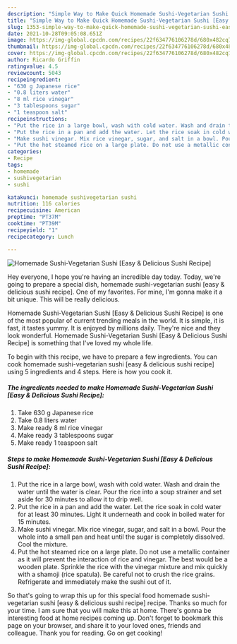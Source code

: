 ```yaml
---
description: "Simple Way to Make Quick Homemade Sushi-Vegetarian Sushi [Easy &amp;amp; Delicious Sushi Recipe]"
title: "Simple Way to Make Quick Homemade Sushi-Vegetarian Sushi [Easy &amp;amp; Delicious Sushi Recipe]"
slug: 1353-simple-way-to-make-quick-homemade-sushi-vegetarian-sushi-easy-and-amp-delicious-sushi-recipe
date: 2021-10-28T09:05:08.651Z
image: https://img-global.cpcdn.com/recipes/22f634776106278d/680x482cq70/homemade-sushi-vegetarian-sushi-easy-delicious-sushi-recipe-recipe-main-photo.jpg
thumbnail: https://img-global.cpcdn.com/recipes/22f634776106278d/680x482cq70/homemade-sushi-vegetarian-sushi-easy-delicious-sushi-recipe-recipe-main-photo.jpg
cover: https://img-global.cpcdn.com/recipes/22f634776106278d/680x482cq70/homemade-sushi-vegetarian-sushi-easy-delicious-sushi-recipe-recipe-main-photo.jpg
author: Ricardo Griffin
ratingvalue: 4.5
reviewcount: 5043
recipeingredient:
- "630 g Japanese rice"
- "0.8 liters water"
- "8 ml rice vinegar"
- "3 tablespoons sugar"
- "1 teaspoon salt"
recipeinstructions:
- "Put the rice in a large bowl, wash with cold water. Wash and drain the water until the water is clear. Pour the rice into a soup strainer and set aside for 30 minutes to allow it to drip well."
- "Put the rice in a pan and add the water. Let the rice soak in cold water for at least 30 minutes. Light it underneath and cook in boiled water for 15 minutes."
- "Make sushi vinegar. Mix rice vinegar, sugar, and salt in a bowl. Pour the whole into a small pan and heat until the sugar is completely dissolved. Cool the mixture."
- "Put the hot steamed rice on a large plate. Do not use a metallic container as it will prevent the interaction of rice and vinegar. The best would be a wooden plate. Sprinkle the rice with the vinegar mixture and mix quickly with a shamoji (rice spatula). Be careful not to crush the rice grains. Refrigerate and immediately make the sushi out of it."
categories:
- Recipe
tags:
- homemade
- sushivegetarian
- sushi

katakunci: homemade sushivegetarian sushi 
nutrition: 116 calories
recipecuisine: American
preptime: "PT37M"
cooktime: "PT39M"
recipeyield: "1"
recipecategory: Lunch

---
```



![Homemade Sushi-Vegetarian Sushi [Easy &amp; Delicious Sushi Recipe]](https://img-global.cpcdn.com/recipes/22f634776106278d/680x482cq70/homemade-sushi-vegetarian-sushi-easy-delicious-sushi-recipe-recipe-main-photo.jpg)

Hey everyone, I hope you're having an incredible day today. Today, we're going to prepare a special dish, homemade sushi-vegetarian sushi [easy &amp; delicious sushi recipe]. One of my favorites. For mine, I'm gonna make it a bit unique. This will be really delicious.



Homemade Sushi-Vegetarian Sushi [Easy &amp; Delicious Sushi Recipe] is one of the most popular of current trending meals in the world. It is simple, it is fast, it tastes yummy. It is enjoyed by millions daily. They're nice and they look wonderful. Homemade Sushi-Vegetarian Sushi [Easy &amp; Delicious Sushi Recipe] is something that I've loved my whole life.


To begin with this recipe, we have to prepare a few ingredients. You can cook homemade sushi-vegetarian sushi [easy &amp; delicious sushi recipe] using 5 ingredients and 4 steps. Here is how you cook it.

<!--inarticleads1-->

##### The ingredients needed to make Homemade Sushi-Vegetarian Sushi [Easy &amp; Delicious Sushi Recipe]:

1. Take 630 g Japanese rice
1. Take 0.8 liters water
1. Make ready 8 ml rice vinegar
1. Make ready 3 tablespoons sugar
1. Make ready 1 teaspoon salt




<!--inarticleads2-->

##### Steps to make Homemade Sushi-Vegetarian Sushi [Easy &amp; Delicious Sushi Recipe]:

1. Put the rice in a large bowl, wash with cold water. Wash and drain the water until the water is clear. Pour the rice into a soup strainer and set aside for 30 minutes to allow it to drip well.
1. Put the rice in a pan and add the water. Let the rice soak in cold water for at least 30 minutes. Light it underneath and cook in boiled water for 15 minutes.
1. Make sushi vinegar. Mix rice vinegar, sugar, and salt in a bowl. Pour the whole into a small pan and heat until the sugar is completely dissolved. Cool the mixture.
1. Put the hot steamed rice on a large plate. Do not use a metallic container as it will prevent the interaction of rice and vinegar. The best would be a wooden plate. Sprinkle the rice with the vinegar mixture and mix quickly with a shamoji (rice spatula). Be careful not to crush the rice grains. Refrigerate and immediately make the sushi out of it.




So that's going to wrap this up for this special food homemade sushi-vegetarian sushi [easy &amp; delicious sushi recipe] recipe. Thanks so much for your time. I am sure that you will make this at home. There's gonna be interesting food at home recipes coming up. Don't forget to bookmark this page on your browser, and share it to your loved ones, friends and colleague. Thank you for reading. Go on get cooking!
